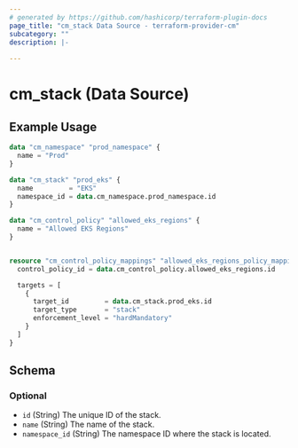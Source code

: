 ```yaml
---
# generated by https://github.com/hashicorp/terraform-plugin-docs
page_title: "cm_stack Data Source - terraform-provider-cm"
subcategory: ""
description: |-
  
---
```


# cm_stack (Data Source)



## Example Usage

```terraform
data "cm_namespace" "prod_namespace" {
  name = "Prod"
}

data "cm_stack" "prod_eks" {
  name         = "EKS"
  namespace_id = data.cm_namespace.prod_namespace.id
}

data "cm_control_policy" "allowed_eks_regions" {
  name = "Allowed EKS Regions"
}


resource "cm_control_policy_mappings" "allowed_eks_regions_policy_mappings" {
  control_policy_id = data.cm_control_policy.allowed_eks_regions.id

  targets = [
    {
      target_id         = data.cm_stack.prod_eks.id
      target_type       = "stack"
      enforcement_level = "hardMandatory"
    }
  ]
}
```

<!-- schema generated by tfplugindocs -->
## Schema

### Optional

- `id` (String) The unique ID of the stack.
- `name` (String) The name of the stack.
- `namespace_id` (String) The namespace ID where the stack is located.
